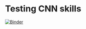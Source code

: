 # Testing CNN skills

[![Binder](https://mybinder.org/badge_logo.svg)](https://mybinder.org/v2/git/https%3A%2F%2Fgithub.com%2FH4rsh4nk%2FNN/main?filepath=PYTHON_CODE.ipynb)
